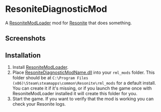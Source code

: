 # ResoniteDiagnosticMod

A [ResoniteModLoader](https://github.com/resonite-modding-group/ResoniteModLoader) mod for [Resonite](https://resonite.com/) that does something.
<!-- Edit to describe what your mod does and what it may solve -->
<!-- If your mod solves an issue, you should link to any relevant issues on the resonite github -->


## Screenshots
<!-- If your mod has visible effects in the game, attach some images or video of it in-use here! Otherwise remove this section -->

## Installation
1. Install [ResoniteModLoader](https://github.com/resonite-modding-group/ResoniteModLoader).
1. Place [ResoniteDiagnosticModName.dll](https://github.com/YourGithubUsername/YourModRepoName/releases/latest/download/ResoniteDiagnosticModName.dll) into your `rml_mods` folder. This folder should be at `C:\Program Files (x86)\Steam\steamapps\common\Resonite\rml_mods` for a default install. You can create it if it's missing, or if you launch the game once with ResoniteModLoader installed it will create this folder for you.
1. Start the game. If you want to verify that the mod is working you can check your Resonite logs.
